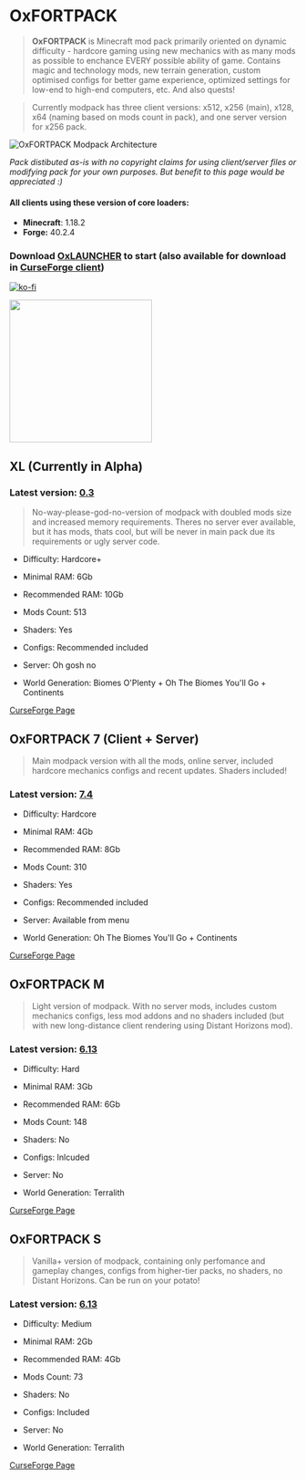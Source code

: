 # OxFORTPACK

> **OxFORTPACK** is Minecraft mod pack primarily oriented on dynamic difficulty - hardcore gaming using new mechanics with as many mods as possible to enchance EVERY possible ability of game. Contains magic and technology mods, new terrain generation, custom optimised configs for better game experience, optimized settings for low-end to high-end computers, etc. And also quests!

> Currently modpack has three client versions: x512, x256 (main), x128, x64 (naming based on mods count in pack), and one server version for x256 pack.

![OxFORTPACK Modpack Architecture](https://github.com/Proxwian/OxFORTPACK/assets/31781674/7e4b7088-f877-410f-b5fd-8cfe3f8e891f)

*Pack distibuted as-is with no copyright claims for using client/server files or modifying pack 
for your own purposes. 
But benefit to this page would be appreciated :)*

#### All clients using these version of core loaders:
* **Minecraft**: 1.18.2
* **Forge:** 40.2.4

### Download [OxLAUNCHER](https://oxlauncher.ru/) to start (also available for download in [CurseForge client](https://download.curseforge.com/))

[![ko-fi](https://ko-fi.com/img/githubbutton_sm.svg)](https://ko-fi.com/P5P2MBPL6)

<a href="https://discord.gg/Yy4y7tjKfY">
<img src="https://user-images.githubusercontent.com/31781674/207122521-e835a0eb-f52d-4f6a-8d16-0ea6b32e3c0d.png" width="250" href="https://discord.gg/Yy4y7tjKfY">
</a>

## XL (Currently in Alpha)

### Latest version: [0.3](https://github.com/Proxwian/oxtopackmc/blob/main/CHANGELOGx512.md)

> No-way-please-god-no-version of modpack with doubled mods size and increased memory requirements. Theres no server ever available, but it has mods, thats cool, but will be never in main pack due its requirements or ugly server code.

* Difficulty: Hardcore+

* Minimal RAM: 6Gb

* Recommended RAM: 10Gb

* Mods Count: 513

* Shaders: Yes

* Configs: Recommended included

* Server: Oh gosh no

* World Generation: Biomes O'Plenty + Oh The Biomes You'll Go + Continents

[CurseForge Page](https://www.curseforge.com/minecraft/modpacks/oxfortpack-x512)


## OxFORTPACK 7 (Client + Server)

> Main modpack version with all the mods, online server, included hardcore mechanics configs and recent updates. Shaders included!

### Latest version: [7.4](https://github.com/Proxwian/oxtopackmc/blob/main/CHANGELOG.md)

* Difficulty: Hardcore

* Minimal RAM: 4Gb

* Recommended RAM: 8Gb

* Mods Count: 310

* Shaders: Yes

* Configs: Recommended included

* Server: Available from menu

* World Generation: Oh The Biomes You'll Go + Continents

[CurseForge Page](https://www.curseforge.com/minecraft/modpacks/oxfortpack)


## OxFORTPACK M

> Light version of modpack. With no server mods, includes custom mechanics configs, less mod addons and no shaders included (but with new long-distance client rendering using Distant Horizons mod).

### Latest version: [6.13](https://github.com/Proxwian/oxtopackmc/blob/main/CHANGELOGx128.md)

* Difficulty: Hard

* Minimal RAM: 3Gb

* Recommended RAM: 6Gb

* Mods Count: 148

* Shaders: No

* Configs: Inlcuded

* Server: No

* World Generation: Terralith


[CurseForge Page](https://www.curseforge.com/minecraft/modpacks/oxfortpack-x128)


## OxFORTPACK S

> Vanilla+ version of modpack, containing only perfomance and gameplay changes, configs from higher-tier packs, no shaders, no Distant Horizons. Can be run on your potato!

### Latest version: [6.13](https://github.com/Proxwian/oxtopackmc/blob/main/CHANGELOGx64.md)

* Difficulty: Medium

* Minimal RAM: 2Gb

* Recommended RAM: 4Gb

* Mods Count: 73

* Shaders: No

* Configs: Included

* Server: No

* World Generation: Terralith


[CurseForge Page](https://www.curseforge.com/minecraft/modpacks/oxfortpack-x64)
